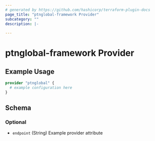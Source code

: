 ```yaml
---
# generated by https://github.com/hashicorp/terraform-plugin-docs
page_title: "ptnglobal-framework Provider"
subcategory: ""
description: |-
  
---
```


# ptnglobal-framework Provider



## Example Usage

```terraform
provider "ptnglobal" {
  # example configuration here
}
```

<!-- schema generated by tfplugindocs -->
## Schema

### Optional

- `endpoint` (String) Example provider attribute
